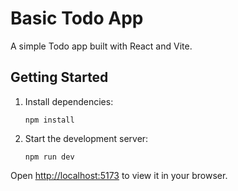 # Basic Todo App

A simple Todo app built with React and Vite.

## Getting Started

1. Install dependencies:
   ```
   npm install
   ```
2. Start the development server:
   ```
   npm run dev
   ```

Open [http://localhost:5173](http://localhost:5173) to view it in your browser. 